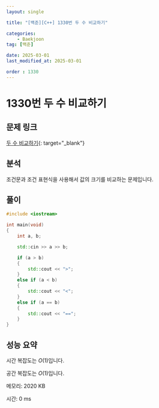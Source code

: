 ```yaml
---
layout: single

title: "[백준][C++] 1330번 두 수 비교하기"

categories:
    - Baekjoon
tag: [백준]

date: 2025-03-01
last_modified_at: 2025-03-01

order : 1330
---
```


# 1330번 두 수 비교하기

## 문제 링크

[두 수 비교하기](https://www.acmicpc.net/problem/1330){: target="_blank"}

## 분석

조건문과 조건 표현식을 사용해서 값의 크기를 비교하는 문제입니다.

## 풀이

```cpp
#include <iostream>

int main(void)
{
	int a, b;

	std::cin >> a >> b;

	if (a > b)
	{
		std::cout << ">";
	}
	else if (a < b)
	{
		std::cout << "<";
	}
	else if (a == b)
	{
		std::cout << "==";
	}
}
```

## 성능 요약

시간 복잡도는 $O(1)$입니다.

공간 복잡도는 $O(1)$입니다.

메모리: 2020 KB

시간: 0 ms